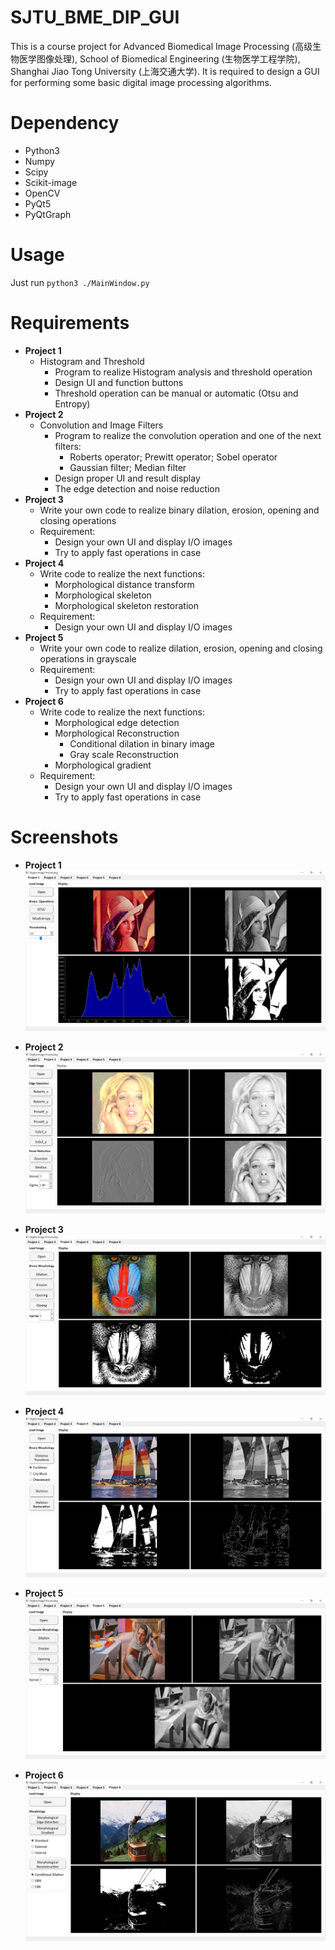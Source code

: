 # SJTU_BME_DIP_GUI
This is a course project for Advanced Biomedical Image Processing (高级生物医学图像处理), School of Biomedical Engineering (生物医学工程学院), Shanghai Jiao Tong University (上海交通大学). It is required to design a GUI for performing some basic digital image processing algorithms.

# Dependency
- Python3  
- Numpy  
- Scipy  
- Scikit-image  
- OpenCV  
- PyQt5  
- PyQtGraph

# Usage
Just run `python3 ./MainWindow.py`

# Requirements
- **Project 1**
  - Histogram and Threshold
    - Program to realize Histogram analysis and threshold operation
    - Design UI and function buttons
    - Threshold operation can be manual or automatic (Otsu and Entropy)
- **Project 2**  
  - Convolution and Image Filters
    - Program to realize the convolution operation and one of the next filters:
      - Roberts operator; Prewitt operator; Sobel operator
      - Gaussian filter; Median filter
    - Design proper UI and result display
    - The edge detection and noise reduction
- **Project 3**  
  - Write your own code to realize binary dilation, erosion, opening and closing operations
  - Requirement:
    - Design your own UI and display I/O images
    - Try to apply fast operations in case
- **Project 4**  
  - Write code to realize the next functions:
    - Morphological distance transform
    - Morphological skeleton
    - Morphological skeleton restoration
  - Requirement:
    - Design your own UI and display I/O images
- **Project 5**  
  - Write your own code to realize dilation, erosion, opening and closing operations in grayscale
  - Requirement:
    - Design your own UI and display I/O images
    -  Try to apply fast operations in case
- **Project 6**  
  - Write code to realize the next functions:
    - Morphological edge detection
    - Morphological Reconstruction
      - Conditional dilation in binary image
      - Gray scale Reconstruction
    - Morphological gradient
  - Requirement:
    - Design your own UI and display I/O images
    -  Try to apply fast operations in case

# Screenshots
- **Project 1**
![project 1](/screenshots/project_1.png "Project 1")

- **Project 2**
![project 2](/screenshots/project_2.png "Project 2")

- **Project 3**
![project 3](/screenshots/project_3.png "Project 3")

- **Project 4**
![project 4](/screenshots/project_4.png "Project 4")

- **Project 5**
![project 5](/screenshots/project_5.png "Project 5")

- **Project 6**
![project 6](/screenshots/project_6.png "Project 6")
